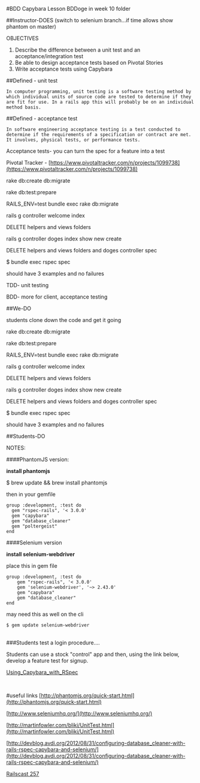 #BDD Capybara Lesson
BDDoge in week 10 folder

##Instructor-DOES
(switch to selenium branch...if time allows show phantom on master)

OBJECTIVES

1. Describe the difference between a unit test and an acceptance/integration test
2. Be able to design acceptance tests based on Pivotal Stories
3. Write acceptance tests using Capybara

##Defined - unit test

	In computer programming, unit testing is a software testing method by which individual units of source code are tested to determine if they are fit for use. In a rails app this will probably be on an individual method basis.


##Defined - acceptance test

	In software engineering acceptance testing is a test conducted to determine if the requirements of a specification or contract are met. It involves, physical tests, or performance tests.

Acceptance tests- you can turn the spec for a feature into a test

Pivotal Tracker - [https://www.pivotaltracker.com/n/projects/1099738](https://www.pivotaltracker.com/n/projects/1099738)


rake db:create db:migrate

rake db:test:prepare

RAILS_ENV=test bundle exec rake db:migrate

rails g controller welcome index

DELETE helpers and views folders

rails g controller doges index show new create

DELETE helpers and views folders and doges controller spec

$ bundle exec rspec spec

should have 3 examples and no failures

TDD- unit testing

BDD- more for client, acceptance testing

##We-DO

students clone down the code and get it going
	
rake db:create db:migrate

rake db:test:prepare

RAILS_ENV=test bundle exec rake db:migrate

rails g controller welcome index

DELETE helpers and views folders

rails g controller doges index show new create

DELETE helpers and views folders and doges controller spec

$ bundle exec rspec spec

should have 3 examples and no failures

##Students-DO

NOTES:

####PhantomJS version:

**install phantomjs**

$ brew update && brew install phantomjs

then in your gemfile

	group :development, :test do
	  gem "rspec-rails", '< 3.0.0'
	  gem "capybara"
	  gem "database_cleaner"
	  gem "poltergeist"
	end

####Selenium version

**install selenium-webdriver**

place this in gem file

	group :development, :test do
  		gem "rspec-rails", '< 3.0.0'
  		gem 'selenium-webdriver', '~> 2.43.0'
  		gem "capybara"
  		gem "database_cleaner"
	end

may need this as well on the cli

	$ gem update selenium-webdriver

<br>
###Students test a login procedure....

Students can use a stock "control" app and then, using the link below, develop a feature test for signup.

[Using_Capybara_with_RSpec](http://rubydoc.info/github/jnicklas/capybara#Using_Capybara_with_RSpec)

<br>

#useful links
[http://phantomjs.org/quick-start.html](http://phantomjs.org/quick-start.html)

[http://www.seleniumhq.org/](http://www.seleniumhq.org/)

[http://martinfowler.com/bliki/UnitTest.html](http://martinfowler.com/bliki/UnitTest.html)

[http://devblog.avdi.org/2012/08/31/configuring-database_cleaner-with-rails-rspec-capybara-and-selenium/](http://devblog.avdi.org/2012/08/31/configuring-database_cleaner-with-rails-rspec-capybara-and-selenium/)

[Railscast 257](http://railscasts.com/episodes?utf8=%E2%9C%93&search=257)
